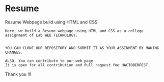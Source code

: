 # Resume
Resume Webpage build using HTML and CSS

 
    Here, we build a Resume webpage using HTML and CSS as a college assignment of Lab WEB TECHNOLOGY.


    YOU CAN CLONE OUR REPOSITORY AND SUBMIT IT AS YOUR ASSINMENT BY MAKING CHANGES.

    ALSO, You can contribute to our web page 
    It is open for all contribution and Pull request foe HACTOBERFEST.

 Thank you !!!
